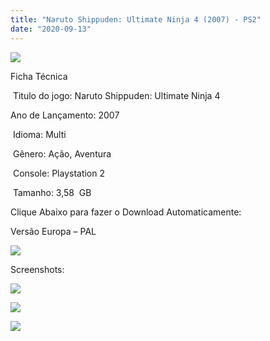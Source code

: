 ```yaml
---
title: "Naruto Shippuden: Ultimate Ninja 4 (2007) - PS2"
date: "2020-09-13"
---
```


[![](https://1.bp.blogspot.com/-v-aVa1c5jmM/X159HnnWtHI/AAAAAAAAPDY/vxXSue9KdNcOxmmKhOxrAQscB0yL9iVUQCLcBGAsYHQ/s320/b5ed73a184845ca54f1c4c14933c8981.jpg)](https://1.bp.blogspot.com/-v-aVa1c5jmM/X159HnnWtHI/AAAAAAAAPDY/vxXSue9KdNcOxmmKhOxrAQscB0yL9iVUQCLcBGAsYHQ/s1500/b5ed73a184845ca54f1c4c14933c8981.jpg)

Ficha Técnica

 Titulo do jogo: Naruto Shippuden: Ultimate Ninja 4

Ano de Lançamento: 2007

 Idioma: Multi

 Gênero: Ação, Aventura

 Console: Playstation 2

 Tamanho: 3,58  GB

Clique Abaixo para fazer o Download Automaticamente:

Versão Europa – PAL

[![](https://1.bp.blogspot.com/-gM_bieM_Xmg/X11OuuXJ_iI/AAAAAAAAO6I/YZCF0qruSJgINabjGnzop1wom3zhhl8BgCLcBGAsYHQ/s0/LETRA{40dcdfd0a3f176073d713beaee4fcd56db243ec708877a2e730ba987ecd6f1ab}2BPS2.png)](https://zee.gl/3bYLMTZB)

Screenshots:

[![](https://1.bp.blogspot.com/-s5F7remuSd0/X159JP4yHII/AAAAAAAAPDc/6qQ2DifJ79UdHf6IbzC0JdI4Ml4QInW2QCLcBGAsYHQ/w500-h354/naruto-shippuden-ultimate-ninja-4-02.png)](https://1.bp.blogspot.com/-s5F7remuSd0/X159JP4yHII/AAAAAAAAPDc/6qQ2DifJ79UdHf6IbzC0JdI4Ml4QInW2QCLcBGAsYHQ/s850/naruto-shippuden-ultimate-ninja-4-02.png)

[![](https://1.bp.blogspot.com/-dmjBbtprLOg/X159HEppdlI/AAAAAAAAPDU/hxbuRf6FR7ozmj7QYBYEflnnocjjbvvqQCLcBGAsYHQ/w500-h375/naruto_shippuden_ultimate_ninja4_ps2_analise_tg24.jpg)](https://1.bp.blogspot.com/-dmjBbtprLOg/X159HEppdlI/AAAAAAAAPDU/hxbuRf6FR7ozmj7QYBYEflnnocjjbvvqQCLcBGAsYHQ/s790/naruto_shippuden_ultimate_ninja4_ps2_analise_tg24.jpg)

[![](https://1.bp.blogspot.com/-b8u5oe-1_kI/X159JyhkzgI/AAAAAAAAPDg/PodjtFS2KZ8EX-Jrm2VHIvPrqHuzB7dfwCLcBGAsYHQ/w500-h375/unnamed.png)](https://1.bp.blogspot.com/-b8u5oe-1_kI/X159JyhkzgI/AAAAAAAAPDg/PodjtFS2KZ8EX-Jrm2VHIvPrqHuzB7dfwCLcBGAsYHQ/s512/unnamed.png)
